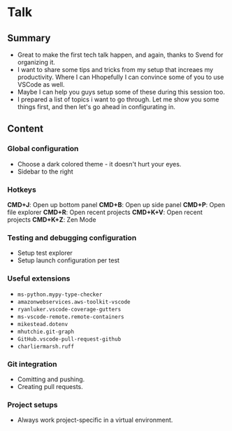 # Talk

## Summary
- Great to make the first tech talk happen, and again, thanks to Svend for organizing it. 
- I want to share some tips and tricks from my setup that increaes my productivity. Where I can Hhopefully I can convince some of you to use VSCode as well.
- Maybe I can help you guys setup some of these during this session too.
- I prepared a list of topics i want to go through. Let me show you some things first, and then let's go ahead in configurating in.


## Content

### Global configuration
- Choose a dark colored theme - it doesn't hurt your eyes.
- Sidebar to the right

### Hotkeys
**CMD+J**: Open up bottom panel
**CMD+B**: Open up side panel
**CMD+P**: Open file explorer
**CMD+R**: Open recent projects
**CMD+K+V**: Open recent projects
**CMD+K+Z**: Zen Mode

### Testing and debugging configuration
- Setup test explorer
- Setup launch configuration per test

### Useful extensions
- `ms-python.mypy-type-checker`
- `amazonwebservices.aws-toolkit-vscode`
- `ryanluker.vscode-coverage-gutters`
- `ms-vscode-remote.remote-containers`
- `mikestead.dotenv`
- `mhutchie.git-graph`
- `GitHub.vscode-pull-request-github`
- `charliermarsh.ruff`

### Git integration
- Comitting and pushing.
- Creating pull requests.
  
### Project setups
- Always work project-specific in a virtual environment.